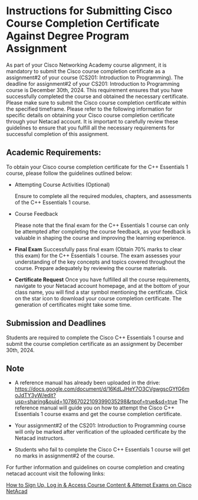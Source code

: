 # Instructions for Submitting Cisco Course Completion Certificate Against Degree Program Assignment

As part of your Cisco Networking Academy course alignment, it is mandatory to submit the Cisco course completion certificate as a assignment#2 of your course (CS201: Introduction to Programming). The deadline for assignment#2 of your CS201: Introduction to Programming course is December 30th, 2024. This requirement ensures that you have successfully completed the course and obtained the necessary certificate. Please make sure to submit the Cisco course completion certificate within the specified timeframe.
Please refer to the following information for specific details on obtaining your Cisco course completion certificate through your Netacad account. It is important to carefully review these guidelines to ensure that you fulfill all the necessary requirements for successful completion of this assignment.

## Academic Requirements:

To obtain your Cisco course completion certificate for the C++ Essentials 1 course, please follow the guidelines outlined below:

- Attempting Course Activities (Optional)

  Ensure to complete all the required modules, chapters, and assessments of the C++ Essentials 1 course.

- Course Feedback

  Please note that the final exam for the C++ Essentials 1 course can only be attempted after completing the course feedback, as your feedback is valuable in shaping the course and improving the learning experience.

- **Final Exam** Successfully pass final exam (Obtain 70% marks to clear this exam) for the C++ Essentials 1 course. The exam assesses your understanding of the key concepts and topics covered throughout the course. Prepare adequately by reviewing the course materials.

- **Certificate Request**
  Once you have fulfilled all the course requirements, navigate to your Netacad account homepage, and at the bottom of your class name, you will find a star symbol mentioning the certificate. Click on the star icon to download your course completion certificate. The generation of certificates might take some time.

## Submission and Deadlines

Students are required to complete the Cisco C++ Essentials 1 course and submit the course completion certificate as an assignment by December 30th, 2024.

## Note

- A reference manual has already been uploaded in the drive:
  https://docs.google.com/document/d/16KdLJHeY7O3CVgwgscGYfG6moJdTY3yW/edit?usp=sharing&ouid=107867022109399035298&rtpof=true&sd=true
  The reference manual will guide you on how to attempt the Cisco C++ Essentials 1 course exams and get the course completion certificate.

- Your assignment#2 of the CS201: Introduction to Programming course will only be marked after verification of the uploaded certificate by the Netacad instructors.

- Students who fail to complete the Cisco C++ Essentials 1 course will get no marks in assignment#2 of the course.

For further information and guidelines on course completion and creating netacad account visit the following links:

[How to Sign Up, Log in & Access Course Content & Attempt Exams on Cisco NetAcad](https://netacad.webex.com/recordingservice/sites/netacad/recording/bdd778e741284195b39578a210159139/playback)
